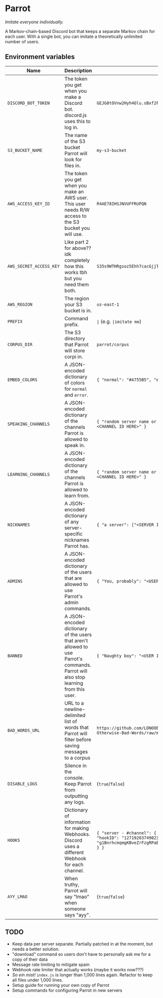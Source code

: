 # Parrot
_Imitate everyone individually._

A Markov-chain-based Discord bot that keeps a separate Markov chain for each user. With a single bot, you can imitate a theoretically unlimited number of users.

## Environment variables
| Name | Description | Example | Default |
| --- | --- | --- | --- |
| `DISCORD_BOT_TOKEN` | The token you get when you make a Discord bot. discord.js uses this to log in. | `GEJG8tOVnw2Hyh4Olu.sBxf2FyEaQJ.cMq.lfsLzrSIzMFNf9d3qTqxRrnq` | `undefined` (**Required**) |
| `S3_BUCKET_NAME` | The name of the S3 bucket Parrot will look for files in. | `my-s3-bucket` | `undefined` (**Required**) |
| `AWS_ACCESS_KEY_ID` | The token you get when you make an AWS user. This user needs R/W access to the S3 bucket you will use. | `R4AE78IHSJNVUFFRUPQN` | `undefined` (**Required**) |
| `AWS_SECRET_ACCESS_KEY` | Like part 2 for above?? idk completely how this works tbh but you need them both. | `S35s9WTHRgsoz5Ehh7cacGjjToLie7jcdS4vwpFs` | `undefined` (**Required**) |
| `AWS_REGION` | The region your S3 bucket is in. | `us-east-1` | `undefined` (**Required**) |
| `PREFIX` | Command prefix. | `\|` (e.g. `\|imitate me`) | `\|` |
| `CORPUS_DIR` | The S3 directory that Parrot will store corpi in. | `parrot/corpus` | `undefined` (**Required**) |
| `EMBED_COLORS` | A JSON-encoded dictionary of colors for `normal` and `error`. | `{ "normal": "#A755B5", "error": "#FF3636" }` | `{ "normal": "#A755B5", "error": "#FF3636" }` |
| `SPEAKING_CHANNELS` | A JSON-encoded dictionary of the channels Parrot is allowed to speak in. | `{ "random server name or whatever you want - #general": "<CHANNEL ID HERE>" }` | `{}` (**Required**) |
| `LEARNING_CHANNELS` | A JSON-encoded dictionary of the channels Parrot is allowed to learn from. | `{ "random server name or whatever you want - #general": "<CHANNEL ID HERE>" }` | `{}` (**Required**) |
| `NICKNAMES` | A JSON-encoded dictionary of any server-specific nicknames Parrot has. | `{ "a server": ["<SERVER ID HERE>", "Parrotn't"] }` | `{}` (Optional) |
| `ADMINS` | A JSON-encoded dictionary of the users that are allowed to use Parrot's admin commands. | `{ "You, probably": "<USER ID HERE>" }` | `{}` (Recommended, but optional) |
| `BANNED` | A JSON-encoded dictionary of the users that aren't allowed to use Parrot's commands. Parrot will also stop learning from this user. | `{ "Naughty boy": "<USER ID HERE>" }` | `{}` (Optional) |
| `BAD_WORDS_URL` | URL to a newline-delimited list of words that Parrot will filter before saving messages to a corpus | `https://github.com/LDNOOBW/List-of-Dirty-Naughty-Obscene-and-Otherwise-Bad-Words/raw/master/en` | `undefined` (Optional) |
| `DISABLE_LOGS` | Silence in the console. Keep Parrot from outputting any logs. | (`true`/`false`) | `false` (Parrot will log stuff like normal) |
| `HOOKS` | Dictionary of information for making Webhooks. Discord uses a different Webhook for each channel. | `{ "server - #channel": { "channelID": "7219805712958755", "hookID": "12719203749023570", "token": "g1BnrhcmqmgKBveZrFzgRPaB8SBGET0m.3tX0U2.C5e8xwjQshTO7dzayXQ" } }` | `{}` (**Required**) |
| `AYY_LMAO` | When truthy, Parrot will say "lmao" when someone says "ayy". | (`true`/`false`) | `false` |


## TODO
- Keep data per server separate. Partially patched in at the moment, but needs a better solution.
- "download" command so users don't have to personally ask me for a copy of their data
- Message rate limiting to mitigate spam
- Webhook rate limiter that actually works (maybe it works now???)
- _So ein mist!_ `index.js` is longer than 1,000 lines again. Refactor to keep all files under 1,000 lines.
- Setup guide for running your own copy of Parrot
- Setup commands for configuring Parrot in new servers
